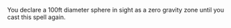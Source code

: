 You declare a 100ft diameter sphere in sight as a zero gravity zone until you cast this spell again.